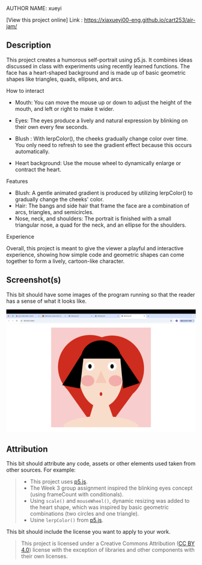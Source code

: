 
<title>Blishing Girl</title>
AUTHOR NAME:  xueyi

[View this project online]  Link : https://xiaxueyi00-eng.github.io/cart253/air-jam/

## Description
This project creates a humorous self-portrait using p5.js.
 It combines ideas discussed in class with experiments using recently learned functions.
 The face has a heart-shaped background and is made up of basic geometric shapes like triangles, quads, ellipses, and arcs.

How to interact
- Mouth: You can move the mouse up or down to adjust the height of the mouth, and left or right to make it wider.

-  Eyes: The eyes produce a lively and natural expression by blinking on their own every few seconds. 

 - Blush : With lerpColor(), the cheeks gradually change color over time. You only need to refresh to see the gradient effect because this occurs automatically.

- Heart background: Use the mouse wheel to dynamically enlarge or contract the heart.


Features
- Blush: A gentle animated gradient is produced by utilizing lerpColor() to gradually change the cheeks' color. 
- Hair: The bangs and side hair that frame the face are a combination of arcs, triangles, and semicircles.
-  Nose, neck, and shoulders: The portrait is finished with a small triangular nose, a quad for the neck, and an ellipse for the shoulders.

Experience

Overall, this project is meant to give the viewer a playful and interactive experience, showing how simple code and geometric shapes can come together to form a lively, cartoon-like character.

## Screenshot(s)

This bit should have some images of the program running so that the reader has a sense of what it looks like. 

![Self-portrait screenshot](./assets/images/portrait.png)

## Attribution

This bit should attribute any code, assets or other elements used taken from other sources. For example:

> - This project uses [p5.js](https://p5js.org).
> - The Week 3 group assignment inspired the blinking eyes concept (using frameCount with conditionals).
> - Using `scale()` and `mouseWheel()`, dynamic resizing was added to the heart shape, which was inspired by basic geometric combinations (two circles and one triangle). 
> - Usine `lerpColor()` from [p5.js](https://p5js.org).




This bit should include the license you want to apply to your work. 

> This project is licensed under a Creative Commons Attribution ([CC BY 4.0](https://creativecommons.org/licenses/by/4.0/deed.en)) license with the exception of libraries and other components with their own licenses.